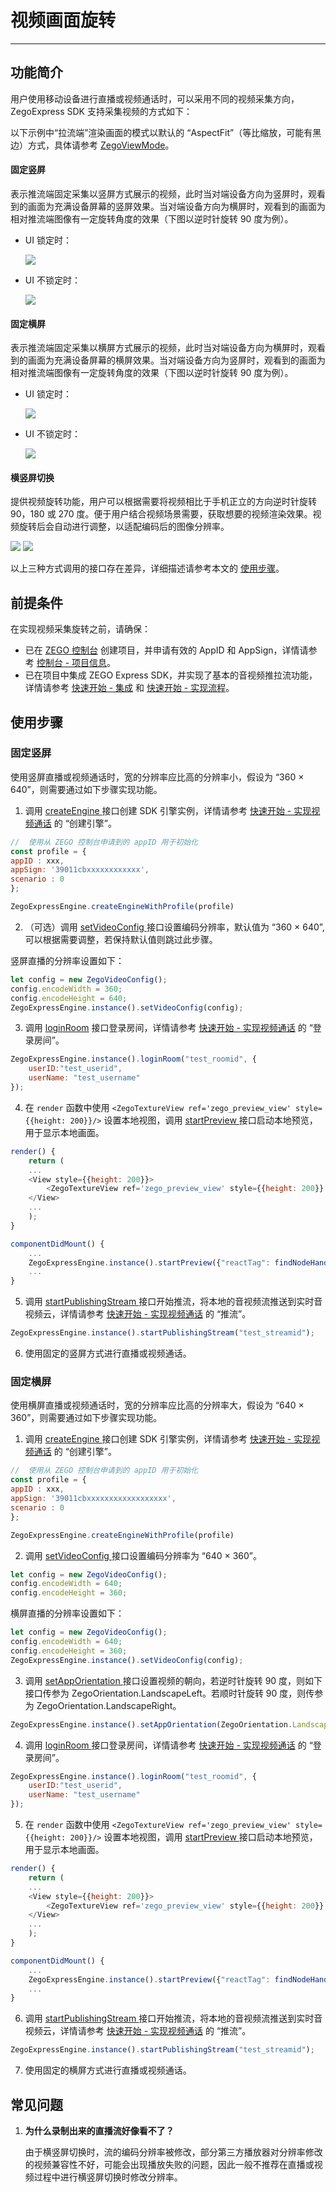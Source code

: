 # 视频画面旋转

- - -

## 功能简介

用户使用移动设备进行直播或视频通话时，可以采用不同的视频采集方向，ZegoExpress SDK 支持采集视频的方式如下：

<Note title="说明">


以下示例中“拉流端”渲染画面的模式以默认的 “AspectFit”（等比缩放，可能有黑边）方式，具体请参考 [ZegoViewMode](https://doc-zh.zego.im/unique-api/express-video-sdk/zh/javascript_react-native/enums/_zegoexpressdefines_.zegoviewmode.html)。

</Note>




#### 固定竖屏

表示推流端固定采集以竖屏方式展示的视频，此时当对端设备方向为竖屏时，观看到的画面为充满设备屏幕的竖屏效果。当对端设备方向为横屏时，观看到的画面为相对推流端图像有一定旋转角度的效果（下图以逆时针旋转 90 度为例）。

- UI 锁定时：

    <Frame width="512" height="auto" caption=""><img src="https://doc-media.zego.im/sdk-doc/Pics/Android/Video-rotation/Fixed_portrait_screen.png" /></Frame>

- UI 不锁定时：

    <Frame width="512" height="auto" caption=""><img src="https://doc-media.zego.im/sdk-doc/Pics/Android/Video-rotation/Fixed_portrait_screen_noUI.png" /></Frame>

#### 固定横屏

表示推流端固定采集以横屏方式展示的视频，此时当对端设备方向为横屏时，观看到的画面为充满设备屏幕的横屏效果。当对端设备方向为竖屏时，观看到的画面为相对推流端图像有一定旋转角度的效果（下图以逆时针旋转 90 度为例）。

- UI 锁定时：

    <Frame width="512" height="auto" caption=""><img src="https://doc-media.zego.im/sdk-doc/Pics/Android/Video-rotation/Fixed_horizontal_screen.png" /></Frame>

- UI 不锁定时：

    <Frame width="512" height="auto" caption=""><img src="https://doc-media.zego.im/sdk-doc/Pics/Android/Video-rotation/Fixed_horizontal_screen_noUI.png" /></Frame>

#### 横竖屏切换

提供视频旋转功能，用户可以根据需要将视频相比于手机正立的方向逆时针旋转 90，180 或 270 度。便于用户结合视频场景需要，获取想要的视频渲染效果。视频旋转后会自动进行调整，以适配编码后的图像分辨率。

<Frame width="512" height="auto" caption=""><img src="https://doc-media.zego.im/sdk-doc/Pics/Android/Video-rotation/Switch_between_horizontal_and_portrait_01.png" /></Frame>

<Frame width="512" height="auto" caption=""><img src="https://doc-media.zego.im/sdk-doc/Pics/Android/Video-rotation/Switch_between_horizontal_and_portrait_02.png" /></Frame>

以上三种方式调用的接口存在差异，详细描述请参考本文的 [使用步骤](https://doc-zh.zego.im/article/21019#3)。


## 前提条件

在实现视频采集旋转之前，请确保：

- 已在 [ZEGO 控制台](https://console.zego.im) 创建项目，并申请有效的 AppID 和 AppSign，详情请参考 [控制台 - 项目信息](/console/project-info)。
- 已在项目中集成 ZEGO Express SDK，并实现了基本的音视频推拉流功能，详情请参考 [快速开始 - 集成](https://doc-zh.zego.im/article/21002) 和 [快速开始 - 实现流程](https://doc-zh.zego.im/article/21003)。



## 使用步骤

### 固定竖屏

使用竖屏直播或视频通话时，宽的分辨率应比高的分辨率小，假设为 “360 × 640”，则需要通过如下步骤实现功能。

1. 调用 [createEngine ](https://doc-zh.zego.im/unique-api/express-video-sdk/zh/javascript_react-native/classes/_zegoexpressengine_.zegoexpressengine.html#createengine) 接口创建 SDK 引擎实例，详情请参考 [快速开始 - 实现视频通话](https://doc-zh.zego.im/article/21003#CreateEngine) 的 “创建引擎”。

```javascript
//  使用从 ZEGO 控制台申请到的 appID 用于初始化
const profile = {
appID : xxx,
appSign: '39011cbxxxxxxxxxxxx',
scenario : 0
};

ZegoExpressEngine.createEngineWithProfile(profile)
```

2. （可选）调用 [setVideoConfig ](https://doc-zh.zego.im/unique-api/express-video-sdk/zh/javascript_react-native/classes/_zegoexpressengine_.zegoexpressengine.html#setvideoconfig) 接口设置编码分辨率，默认值为 “360 × 640”, 可以根据需要调整，若保持默认值则跳过此步骤。

竖屏直播的分辨率设置如下：

```javascript
let config = new ZegoVideoConfig();
config.encodeWidth = 360;
config.encodeHeight = 640;
ZegoExpressEngine.instance().setVideoConfig(config);
```

3. 调用 [loginRoom](https://doc-zh.zego.im/unique-api/express-video-sdk/zh/javascript_react-native/classes/_zegoexpressengine_.zegoexpressengine.html#loginroom) 接口登录房间，详情请参考 [快速开始 - 实现视频通话](https://doc-zh.zego.im/article/21003#loginRoom) 的 “登录房间”。

```javascript
ZegoExpressEngine.instance().loginRoom("test_roomid", {
    userID:"test_userid",
    userName: "test_username"
});
```

4. 在 `render` 函数中使用 `<ZegoTextureView ref='zego_preview_view' style={{height: 200}}/>` 设置本地视图，调用 [startPreview ](https://doc-zh.zego.im/unique-api/express-video-sdk/zh/javascript_react-native/classes/_zegoexpressengine_.zegoexpressengine.html#startpreview) 接口启动本地预览，用于显示本地画面。

```javascript
render() {
    return (
    ...
    <View style={{height: 200}}>
        <ZegoTextureView ref='zego_preview_view' style={{height: 200}} />
    </View>
    ...
    );
}

componentDidMount() {
    ...
    ZegoExpressEngine.instance().startPreview({"reactTag": findNodeHandle(this.refs.zego_preview_view), "viewMode": ZegoViewMode.AspectFit, "backgroundColor": 0});
    ...
}
```

5. 调用 [startPublishingStream ](https://doc-zh.zego.im/unique-api/express-video-sdk/zh/javascript_react-native/classes/_zegoexpressengine_.zegoexpressengine.html#startpublishingstream) 接口开始推流，将本地的音视频流推送到实时音视频云，详情请参考 [快速开始 - 实现视频通话](https://doc-zh.zego.im/article/21003#publishingStream) 的 “推流”。

```javascript
ZegoExpressEngine.instance().startPublishingStream("test_streamid");
```

6. 使用固定的竖屏方式进行直播或视频通话。


### 固定横屏

使用横屏直播或视频通话时，宽的分辨率应比高的分辨率大，假设为 “640 × 360”，则需要通过如下步骤实现功能。

1. 调用 [createEngine ](https://doc-zh.zego.im/unique-api/express-video-sdk/zh/javascript_react-native/classes/_zegoexpressengine_.zegoexpressengine.html#createengine) 接口创建 SDK 引擎实例，详情请参考 [快速开始 - 实现视频通话](https://doc-zh.zego.im/article/21003#CreateEngine) 的 “创建引擎”。

```javascript
//  使用从 ZEGO 控制台申请到的 appID 用于初始化
const profile = {
appID : xxx,
appSign: '39011cbxxxxxxxxxxxxxxxxxx',
scenario : 0
};

ZegoExpressEngine.createEngineWithProfile(profile)
```

2. 调用 [setVideoConfig ](https://doc-zh.zego.im/unique-api/express-video-sdk/zh/javascript_react-native/classes/_zegoexpressengine_.zegoexpressengine.html#setvideoconfig) 接口设置编码分辨率为 “640 × 360”。

```javascript
let config = new ZegoVideoConfig();
config.encodeWidth = 640;
config.encodeHeight = 360;
```

横屏直播的分辨率设置如下：

```javascript
let config = new ZegoVideoConfig();
config.encodeWidth = 640;
config.encodeHeight = 360;
ZegoExpressEngine.instance().setVideoConfig(config);
```

3. 调用 [setAppOrientation ](https://doc-zh.zego.im/unique-api/express-video-sdk/zh/javascript_react-native/classes/_zegoexpressengine_.zegoexpressengine.html#setapporientation) 接口设置视频的朝向，若逆时针旋转 90 度，则如下接口传参为 ZegoOrientation.LandscapeLeft。若顺时针旋转 90 度，则传参为 ZegoOrientation.LandscapeRight。

```javascript
ZegoExpressEngine.instance().setAppOrientation(ZegoOrientation.LandscapeLeft);
```

4. 调用 [loginRoom ](https://doc-zh.zego.im/unique-api/express-video-sdk/zh/javascript_react-native/classes/_zegoexpressengine_.zegoexpressengine.html#loginroom) 接口登录房间，详情请参考 [快速开始 - 实现视频通话](https://doc-zh.zego.im/article/21003#loginRoom) 的 “登录房间”。

```javascript
ZegoExpressEngine.instance().loginRoom("test_roomid", {
    userID:"test_userid",
    userName: "test_username"
});
```

5. 在 `render` 函数中使用 `<ZegoTextureView ref='zego_preview_view' style={{height: 200}}/>` 设置本地视图，调用 [startPreview ](https://doc-zh.zego.im/unique-api/express-video-sdk/zh/javascript_react-native/classes/_zegoexpressengine_.zegoexpressengine.html#startpreview) 接口启动本地预览，用于显示本地画面。

```javascript
render() {
    return (
    ...
    <View style={{height: 200}}>
        <ZegoTextureView ref='zego_preview_view' style={{height: 200}} />
    </View>
    ...
    );
}

componentDidMount() {
    ...
    ZegoExpressEngine.instance().startPreview({"reactTag": findNodeHandle(this.refs.zego_preview_view), "viewMode": ZegoViewMode.AspectFit, "backgroundColor": 0});
    ...
}
```

6. 调用 [startPublishingStream ](https://doc-zh.zego.im/unique-api/express-video-sdk/zh/javascript_react-native/classes/_zegoexpressengine_.zegoexpressengine.html#startpublishingstream) 接口开始推流，将本地的音视频流推送到实时音视频云，详情请参考 [快速开始 - 实现视频通话](https://doc-zh.zego.im/article/21003#publishingStream) 的 “推流”。

```javascript
ZegoExpressEngine.instance().startPublishingStream("test_streamid");
```

7. 使用固定的横屏方式进行直播或视频通话。


## 常见问题

1. **为什么录制出来的直播流好像看不了？**

    由于横竖屏切换时，流的编码分辨率被修改，部分第三方播放器对分辨率修改的视频兼容性不好，可能会出现播放失败的问题，因此一般不推荐在直播或视频过程中进行横竖屏切换时修改分辨率。

<Content />

